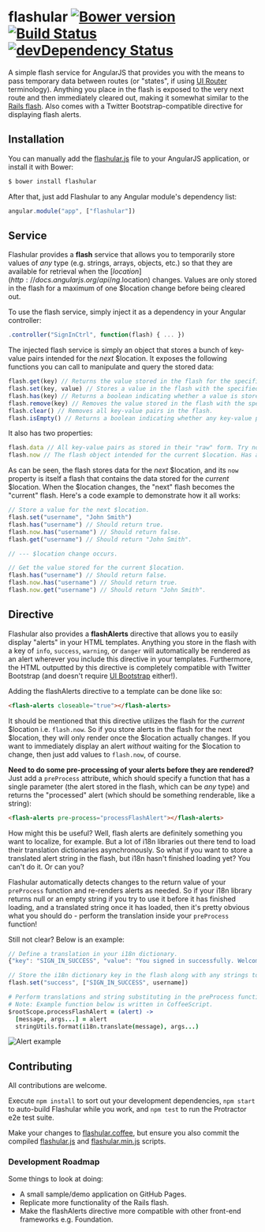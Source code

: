 flashular [![Bower version](http://img.shields.io/bower/v/flashular.svg?style=flat-square)](https://github.com/lukehorvat/flashular/releases) [![Build Status](http://img.shields.io/travis/lukehorvat/flashular.svg?style=flat-square)](https://travis-ci.org/lukehorvat/flashular) [![devDependency Status](http://img.shields.io/david/dev/lukehorvat/flashular.svg?style=flat-square)](https://david-dm.org/lukehorvat/flashular#info=devDependencies)
=========

A simple flash service for AngularJS that provides you with the means to pass temporary data between routes (or "states", if using [UI Router](https://github.com/angular-ui/ui-router) terminology). Anything you place in the flash is exposed to the very next route and then immediately cleared out, making it somewhat similar to the [Rails flash](http://api.rubyonrails.org/classes/ActionDispatch/Flash.html). Also comes with a Twitter Bootstrap-compatible directive for displaying flash alerts.

## Installation

You can manually add the [flashular.js](/dist/flashular.js) file to your AngularJS application, or install it with Bower:

```bash
$ bower install flashular
```

After that, just add Flashular to any Angular module's dependency list:

```javascript
angular.module("app", ["flashular"])
```

## Service

Flashular provides a **flash** service that allows you to temporarily store values of *any* type (e.g. strings, arrays, objects, etc.) so that they are available for retrieval when the [$location](http://docs.angularjs.org/api/ng.$location) changes. Values are only stored in the flash for a maximum of one $location change before being cleared out.

To use the flash service, simply inject it as a dependency in your Angular controller:

```javascript
.controller("SignInCtrl", function(flash) { ... })
```

The injected flash service is simply an object that stores a bunch of key-value pairs intended for the *next* $location. It exposes the following functions you can call to manipulate and query the stored data:

```javascript
flash.get(key) // Returns the value stored in the flash for the specified key.
flash.set(key, value) // Stores a value in the flash with the specified key.
flash.has(key) // Returns a boolean indicating whether a value is stored in the flash for the specified key.
flash.remove(key) // Removes the value stored in the flash with the specified key.
flash.clear() // Removes all key-value pairs in the flash.
flash.isEmpty() // Returns a boolean indicating whether any key-value pairs are stored in the flash.
```

It also has two properties:

```javascript
flash.data // All key-value pairs as stored in their "raw" form. Try not to touch this.
flash.now // The flash object intended for the current $location. Has all the same methods above.
```

As can be seen, the flash stores data for the *next* $location, and its `now` property is itself a flash that contains the data stored for the *current* $location. When the $location changes, the "next" flash becomes the "current" flash. Here's a code example to demonstrate how it all works:

```javascript
// Store a value for the next $location.
flash.set("username", "John Smith")
flash.has("username") // Should return true.
flash.now.has("username") // Should return false.
flash.get("username") // Should return "John Smith".

// --- $location change occurs.

// Get the value stored for the current $location.
flash.has("username") // Should return false.
flash.now.has("username") // Should return true.
flash.now.get("username") // Should return "John Smith".
```

## Directive

Flashular also provides a **flashAlerts** directive that allows you to easily display "alerts" in your HTML templates. Anything you store in the flash with a key of `info`, `success`, `warning`, or `danger` will automatically be rendered as an alert wherever you include this directive in your templates. Furthermore, the HTML outputted by this directive is completely compatible with Twitter Bootstrap (and doesn't require [UI Bootstrap](https://github.com/angular-ui/bootstrap) either!).

Adding the flashAlerts directive to a template can be done like so:

```html
<flash-alerts closeable="true"></flash-alerts>
```

It should be mentioned that this directive utilizes the flash for the *current* $location i.e. `flash.now`. So if you store alerts in the flash for the next $location, they will only render once the $location actually changes. If you want to immediately display an alert *without* waiting for the $location to change, then just add values to `flash.now`, of course.

**Need to do some pre-processing of your alerts before they are rendered?** Just add a `preProcess` attribute, which should specify a function that has a single parameter (the alert stored in the flash, which can be *any* type) and returns the "processed" alert (which should be something renderable, like a string):

```html
<flash-alerts pre-process="processFlashAlert"></flash-alerts>
```

How might this be useful? Well, flash alerts are definitely something you want to localize, for example. But a lot of i18n libraries out there tend to load their translation dictionaries asynchronously. So what if you want to store a translated alert string in the flash, but i18n hasn't finished loading yet? You can't do it. Or can you?

Flashular automatically detects changes to the return value of your `preProcess` function and re-renders alerts as needed. So if your i18n library returns null or an empty string if you try to use it before it has finished loading, and a translated string once it has loaded, then it's pretty obvious what you should do - perform the translation inside your `preProcess` function!

Still not clear? Below is an example:

```javascript
// Define a translation in your i18n dictionary.
{"key": "SIGN_IN_SUCCESS", "value": "You signed in successfully. Welcome back, %s!"}
```

```javascript
// Store the i18n dictionary key in the flash along with any strings to substitute.
flash.set("success", ["SIGN_IN_SUCCESS", username])
```

```coffeescript
# Perform translations and string substituting in the preProcess function.
# Note: Example function below is written in CoffeeScript.
$rootScope.processFlashAlert = (alert) ->
  [message, args...] = alert
  stringUtils.format(i18n.translate(message), args...)
```

![Alert example](http://i.imgur.com/DGZ7sgg.png)

## Contributing

All contributions are welcome.

Execute `npm install` to sort out your development dependencies, `npm start` to auto-build Flashular while you work, and `npm test` to run the Protractor e2e test suite.

Make your changes to [flashular.coffee](/src/flashular.coffee), but ensure you also commit the compiled [flashular.js](/dist/flashular.js) and [flashular.min.js](/dist/flashular.min.js) scripts.

### Development Roadmap

Some things to look at doing:
- A small sample/demo application on GitHub Pages.
- Replicate more functionality of the Rails flash.
- Make the flashAlerts directive more compatible with other front-end frameworks e.g. Foundation.
